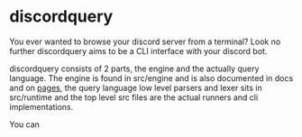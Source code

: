 # discordquery

You ever wanted to browse your discord server from a terminal? Look no further discordquery aims to be a CLI interface with your discord bot.

discordquery consists of 2 parts, the engine and the actually query language. The engine is found in src/engine and is also documented in docs and on [pages](https://cjavad.github.io/discordquery), the query language low level parsers and lexer sits in src/runtime and the top level src files are the actual runners and cli implementations.

You can
